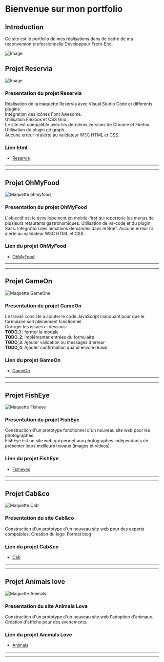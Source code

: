 # Bienvenue sur mon portfolio

## **Introduction**

Ce site est le portfolio de mes réalisations dans de cadre de ma reconversion professionnelle Développeur Front-End.

![Image](./photos/presentation.png)

## **Projet Reservia**

![Image](./photos/reservia.jpg)

### Presentation du projet Reservia

Réalisation de la maquette Reservia avec Visual Studio Code et differents plugins.  
Intégration des icônes Font Awesome.  
Utilisation Flexbox et CSS Grid.  
Le site est compatible avec les dernières versions de Chrome et Firefox.  
Utilisation du plugin git graph.  
Aucune erreur ni alerte au validateur W3C HTML et CSS.  

### Lien html

* [Reservia](https://melaniemdm.github.io/Projet_2_Reservia/Reservia.html)

---
---

## **Projet OhMyFood**

![Maquette ohmyfood](./photos/capture_omf_readme.png)

### Presentation du projet OhMyFood

L'objectif est le devellopement en mobile-first qui repertorie les menus de plusieurs retaurants gastronomiques.
Utilisation de vs-code et du plugin Sass.
Intégration des nimations demandés dans le Brief.
Aucune erreur ni alerte au validateur W3C HTML et CSS.

### Lien du projet OhMyFood

* [OhMyFood](https://melaniemdm.github.io/Projet_3_ohmyfood/)

---
---

## **Projet GameOn**

![Maquette GameOne](./photos/capture_GameOn_readme.png)

### Presentation du projet GameOn

Le travail consiste à ajouter le code JavaScript manquant pour que le formulaire soit pleinement fonctionnel.  
Corriger les issues ci dessous:  
**TODO_1** : fermer la modale  
**TODO_2**: Implémenter entrées du formulaire  
**TODO_3**: Ajouter validation ou messages d'erreur  
**TODO_4**: Ajouter confirmation quand envoie réussi  

### Lien du projet GameOn

* [GameOn](https://melaniemdm.github.io/GameOn-website-FR/starterOnly/)

---
---

## **Projet FishEye**

![Maquette Fisheye](./photos/capture_Fisheye.png)

### Presentation du projet FishEye

Construction d'un prototype fonctionnel d'un nouveau site web pour les photographes.  
FishEye est un site web qui permet aux photographes indépendants de présenter leurs meilleurs travaux (images et videos).

### Lien du projet  FishEye

* [Fisheyes](https://melaniemdm.github.io/fisheye/)
  
---
---

## **Projet Cab&co**

![Maquette Cab](./photos/capture_cab-copie.png)

### Presentation du site Cab&co

Construction d'un prototype d'un nouveau site web pour des experts comptables.
Creation du logo.
Format blog

### Lien du projet Cab&co

* [Cab](https://melaniemdm.github.io/Cab_And_co/)

---
---

## **Projet Animals love**

![Maquette Animals](./photos/Capture_animalsLove.png)

### Presentation du site Animals Love

Construction d'un prototype d'un nouveau site web l'adoption d'animaux.
Création d'affiche pour des evenements.

### Lien du projet Animals Love

* [Animals](https://melaniemdm.github.io/animals-love/)

---
---
